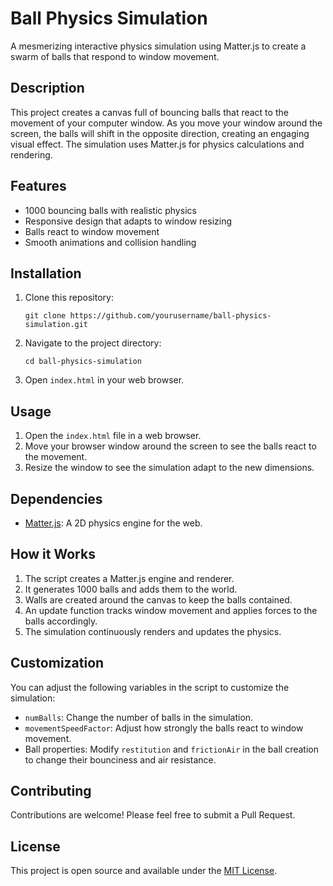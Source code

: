 # Ball Physics Simulation

A mesmerizing interactive physics simulation using Matter.js to create a swarm of balls that respond to window movement.

## Description

This project creates a canvas full of bouncing balls that react to the movement of your computer window. As you move your window around the screen, the balls will shift in the opposite direction, creating an engaging visual effect. The simulation uses Matter.js for physics calculations and rendering.

## Features

- 1000 bouncing balls with realistic physics
- Responsive design that adapts to window resizing
- Balls react to window movement
- Smooth animations and collision handling

## Installation

1. Clone this repository:
   ```
   git clone https://github.com/yourusername/ball-physics-simulation.git
   ```
2. Navigate to the project directory:
   ```
   cd ball-physics-simulation
   ```
3. Open `index.html` in your web browser.

## Usage

1. Open the `index.html` file in a web browser.
2. Move your browser window around the screen to see the balls react to the movement.
3. Resize the window to see the simulation adapt to the new dimensions.

## Dependencies

- [Matter.js](https://brm.io/matter-js/): A 2D physics engine for the web.

## How it Works

1. The script creates a Matter.js engine and renderer.
2. It generates 1000 balls and adds them to the world.
3. Walls are created around the canvas to keep the balls contained.
4. An update function tracks window movement and applies forces to the balls accordingly.
5. The simulation continuously renders and updates the physics.

## Customization

You can adjust the following variables in the script to customize the simulation:

- `numBalls`: Change the number of balls in the simulation.
- `movementSpeedFactor`: Adjust how strongly the balls react to window movement.
- Ball properties: Modify `restitution` and `frictionAir` in the ball creation to change their bounciness and air resistance.

## Contributing

Contributions are welcome! Please feel free to submit a Pull Request.

## License

This project is open source and available under the [MIT License](LICENSE).
